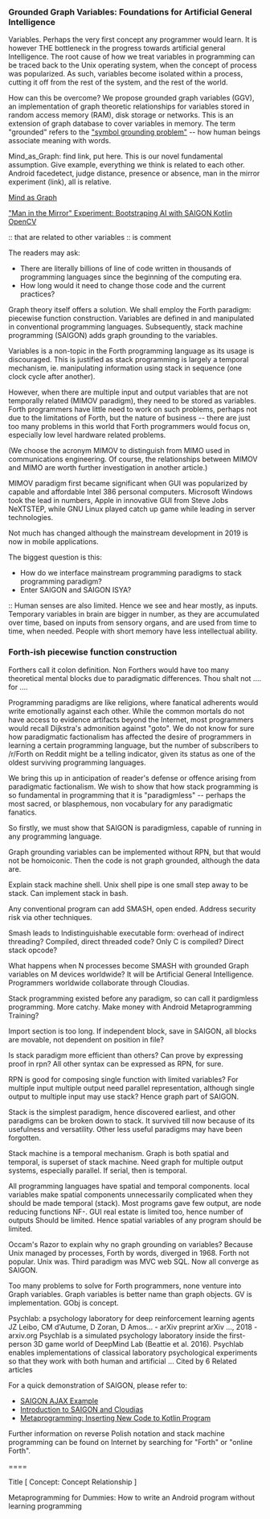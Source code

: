 ### Grounded Graph Variables: Foundations for Artificial General Intelligence

Variables. Perhaps the very first concept any programmer would learn. It is however THE bottleneck in the progress towards artificial general Intelligence. The root cause of how we treat variables in programming can be traced back to the Unix operating system, when the concept of process was popularized. As such, variables become isolated within a process, cutting it off from the rest of the system, and the rest of the world.

How can this be overcome? We propose grounded graph variables (GGV), an implementation of graph theoretic relationships for variables stored in random access memory (RAM), disk storage or networks. This is an extension of graph database to cover variables in memory. The term "grounded" refers to the ["symbol grounding problem"](https://en.wikipedia.org/wiki/Symbol_grounding_problem) -- how human beings associate meaning with words.

Mind_as_Graph: find link, put here. This is our novel fundamental assumption. Give example, everything we think is related to each other. Android facedetect, judge distance, presence or absence, man in the mirror experiment (link), all is relative.

[ Mind as Graph ](https://github.com/udexon/SAIGON/blob/master/Homoiconic_Graph_Machine.md)

[ "Man in the Mirror" Experiment: Bootstraping AI with SAIGON Kotlin OpenCV ](https://github.com/udexon/SAIGON/blob/master/Man_in_the_Mirror.md)

:: that are related to other variables 
:: is comment

The readers may ask: 

- There are literally billions of line of code written in thousands of programming languages since the beginning of the computing era. 
- How long would it need to change those code and the current practices?

Graph theory itself offers a solution. We shall employ the Forth paradigm: piecewise function construction. Variables are defined in and manipulated in conventional programming languages. Subsequently, stack machine programming (SAIGON) adds graph grounding to the variables. 

Variables is a non-topic in the Forth programming language as its usage is discouraged. This is justified as stack programming is largely a temporal mechanism, ie. manipulating information using stack in sequence (one clock cycle after another). 

However, when there are multiple input and output variables that are not temporally related (MIMOV paradigm), they need to be stored as variables. Forth programmers have little need to work on such problems, perhaps not due to the limitations of Forth, but the nature of business -- there are just too many problems in this world that Forth programmers would focus on, especially low level hardware related problems.

(We choose the acronym MIMOV to distinguish from MIMO used in communications engineering. Of course, the relationships between MIMOV and MIMO are worth further investigation in another article.)

MIMOV paradigm first became significant when GUI was popularized by capable and affordable Intel 386 personal computers. Microsoft Windows took the lead in numbers, Apple in innovative GUI from Steve Jobs NeXTSTEP, while GNU Linux played catch up game while leading in server technologies. 

Not much has changed although the mainstream development in 2019 is now in mobile applications.  

The biggest question is this: 

- How do we interface mainstream programming paradigms to stack programming paradigm? 
- Enter SAIGON and SAIGON ISYA? 


:: Human senses are also limited. Hence we see and hear mostly, as inputs. Temporary variables in brain are bigger in number, as they are accumulated over time, based on inputs from sensory organs, and are used from time to time, when needed. People with short memory have less intellectual ability. 


### Forth-ish piecewise function construction

Forthers call it colon definition. Non Forthers would have too many theoretical mental blocks due to paradigmatic differences. Thou shalt not .... for ....

Programming paradigms are like religions, where fanatical adherents would write emotionally against each other. While the common mortals do not have access to evidence artifacts beyond the Internet, most programmers would recall Dijkstra's admonition against "goto". We do not know for sure how paradigmatic factionalism has affected the desire of programmers in learning a certain programming language, but the number of subscribers to /r/Forth on Reddit might be a telling indicator, given its status as one of the oldest surviving programming languages. 

We bring this up in anticipation of reader's defense or offence arising from paradigmatic factionalism. We wish to show that how stack programming is so fundamental in programming that it is "paradigmless" -- perhaps the most sacred, or blasphemous, non vocabulary for any paradigmatic fanatics. 

So firstly, we must show that SAIGON is paradigmless, capable of running in any programming language. 

Graph grounding variables can be implemented without RPN, but that would not be homoiconic. Then the code is not graph grounded, although the data are. 

Explain stack machine shell. Unix shell pipe is one small step away to be stack. Can implement stack in bash. 

Any conventional program can add SMASH, open ended. Address security risk via other techniques. 

Smash leads to Indistinguishable executable form: overhead of indirect threading? Compiled, direct threaded code? Only C is compiled? Direct stack opcode? 


What happens when N processes become SMASH with grounded Graph variables on M devices worldwide? It will be Artificial General Intelligence. Programmers worldwide collaborate through Cloudias. 




Stack programming existed before any paradigm, so can call it pardigmless programming. More catchy. Make money with Android Metaprogramming Training?

Import section is too long. If independent block, save in SAIGON, all blocks are movable, not dependent on position in file? 

Is stack paradigm more efficient than others? Can prove by expressing proof in rpn? All other syntax can be expressed as RPN, for sure.

RPN is good for composing single function with limited variables? For multiple input multiple output need parallel representation, although single output to multiple input may use stack? Hence graph part of SAIGON. 

Stack is the simplest paradigm, hence discovered earliest, and other paradigms can be broken down to stack. It survived till now because of its usefulness and versatility. Other less useful paradigms may have been forgotten. 

Stack machine is a temporal mechanism. Graph is both spatial and temporal, is superset of stack machine. Need graph for multiple output systems, especially parallel. If serial, then is temporal. 

All programming languages have spatial and temporal components. local variables make spatial components unnecessarily complicated when they should be made temporal (stack). Most programs gave few output, are node reducing functions NF-. GUI real estate is limited too, hence number of outputs Should be limited. Hence spatial variables of any program should be limited. 


Occam's Razor to explain why no graph grounding on variables? Because Unix managed by processes, Forth by words, diverged in 1968. Forth not popular. Unix was. Third paradigm was MVC web SQL. Now all converge as SAIGON. 

Too many problems to solve for Forth programmers, none venture into Graph variables. Graph variables is better name than graph objects. GV is implementation. GObj is concept. 

Psychlab: a psychology laboratory for deep reinforcement learning agents
JZ Leibo, CM d'Autume, D Zoran, D Amos… - arXiv preprint arXiv …, 2018 - arxiv.org
Psychlab is a simulated psychology laboratory inside the first-person 3D game world of DeepMind Lab (Beattie et al. 2016). Psychlab enables implementations of classical laboratory psychological experiments so that they work with both human and artificial …
Cited by 6 Related articles   

For a quick demonstration of SAIGON, please refer to:

- [SAIGON AJAX Example](http://5gl.epizy.com/nsm/fgl.html)
- [Introduction to SAIGON and Cloudias](https://github.com/udexon/SAIGON)
- [Metaprogramming: Inserting New Code to Kotlin Program](https://github.com/udexon/SAIGON/blob/master/S_insert.md)

Further information on reverse Polish notation and stack machine programming can be found on Internet by searching for "Forth" or "online Forth".

====

Title [ Concept: Concept Relationship ]

Metaprogramming for Dummies: How to write an Android program without learning programming
